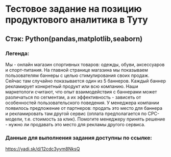 # Тестовое задание на позицию продуктового аналитика в Туту
## Cтэк: Python(pandas,matplotlib,seaborn)



### Легенда:
Мы - онлайн магазин спортивных товаров: одежды, обуви, аксессуаров и спорт-питания. На главной странице магазина мы показываем пользователям баннеры с целью стимулирования своих продаж. Сейчас там случайно показывается один из 5 баннеров. Каждый баннер рекламирует конкретный продукт или всю компанию. Наши маркетологи считают, что опыт взаимодействия с баннерами может различаться по сегментам, а их эффективность - зависеть от особенностей пользовательского поведения.
У менеджера компании появилось предложение от партнеров: продать это место для баннера и рекламировать там другой сервис (оплата предполагается по CPC-модели, т.е. стоимость за клик).
Помогите менеджеру принять решение - нужно ли продавать это место для рекламы другого сервиса.

### Данные для выполнения задания доступны по ссылке:
https://yadi.sk/d/12cdc3yym8NksQ 
